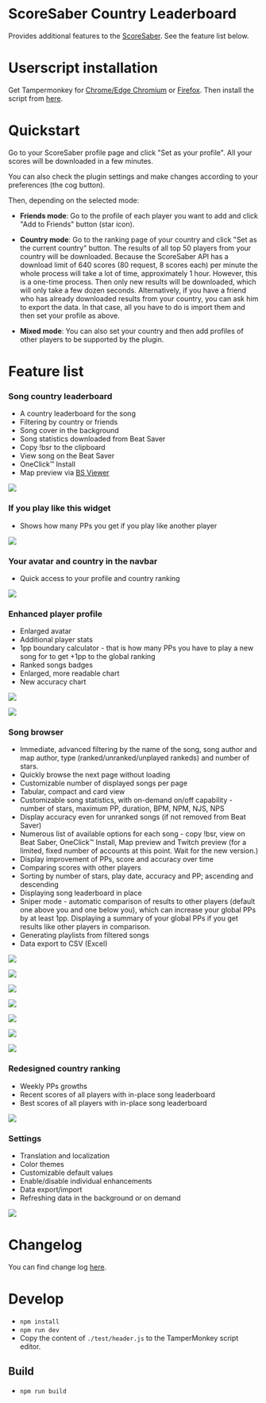# ScoreSaber Country Leaderboard
Provides additional features to the [ScoreSaber](https://scoresaber.com). See the feature list below.

# Userscript installation
Get Tampermonkey for [Chrome/Edge Chromium](https://chrome.google.com/webstore/detail/tampermonkey/dhdgffkkebhmkfjojejmpbldmpobfkfo) or [Firefox](https://addons.mozilla.org/firefox/addon/tampermonkey/). Then install the script from [here](https://github.com/motzel/ScoreSaberCountryLeaderboard/raw/master/dist/scoresaber-country-leaderboard.user.js).

# Quickstart

Go to your ScoreSaber profile page and click "Set as your profile". All your scores will be downloaded in a few minutes.

You can also check the plugin settings and make changes according to your preferences (the cog button).

Then, depending on the selected mode:

- **Friends mode**: Go to the profile of each player you want to add and click "Add to Friends" button (star icon).

- **Country mode**: Go to the ranking page of your country and click "Set as the current country" button. The results of all top 50 players from your country will be downloaded. Because the ScoreSaber API has a download limit of 640 scores (80 request, 8 scores each) per minute the whole process will take a lot of time, approximately 1 hour. However, this is a one-time process. Then only new results will be downloaded, which will only take a few dozen seconds. Alternatively, if you have a friend who has already downloaded results from your country, you can ask him to export the data. In that case, all you have to do is import them and then set your profile as above.

- **Mixed mode**: You can also set your country and then add profiles of other players to be supported by the plugin.

# Feature list

### Song country leaderboard
- A country leaderboard for the song
- Filtering by country or friends
- Song cover in the background
- Song statistics downloaded from Beat Saver 
- Copy !bsr to the clipboard
- View song on the Beat Saver
- OneClick&trade; Install
- Map preview via [BS Viewer](https://skystudioapps.com/bs-viewer/)

![](https://github.com/motzel/ScoreSaberCountryLeaderboard/raw/master/doc/01_song_leaderboard.png)

### If you play like this widget
- Shows how many PPs you get if you play like another player

![](https://github.com/motzel/ScoreSaberCountryLeaderboard/raw/master/doc/02_if_you_play.png)

### Your avatar and country in the navbar
- Quick access to your profile and country ranking

![](https://github.com/motzel/ScoreSaberCountryLeaderboard/raw/master/doc/03_avatar_in_navbar.png)


### Enhanced player profile
- Enlarged avatar
- Additional player stats
- 1pp boundary calculator - that is how many PPs you have to play a new song for to get +1pp to the global ranking
- Ranked songs badges
- Enlarged, more readable chart
- New accuracy chart
 
![](https://github.com/motzel/ScoreSaberCountryLeaderboard/raw/master/doc/04_enhanced_profile.png)

![](https://github.com/motzel/ScoreSaberCountryLeaderboard/raw/master/doc/05_accuracy_chart.png) 

### Song browser
- Immediate, advanced filtering by the name of the song, song author and map author, type (ranked/unranked/unplayed rankeds) and number of stars.
- Quickly browse the next page without loading
- Customizable number of displayed songs per page
- Tabular, compact and card view
- Customizable song statistics, with on-demand on/off capability - number of stars, maximum PP, duration, BPM, NPM, NJS, NPS
- Display accuracy even for unranked songs (if not removed from Beat Saver)
- Numerous list of available options for each song - copy !bsr, view on Beat Saber, OneClick&trade; Install, Map preview and Twitch preview (for a limited, fixed number of accounts at this point. Wait for the new version.)
- Display improvement of PPs, score and accuracy over time
- Comparing scores with other players
- Sorting by number of stars, play date, accuracy and PP; ascending and descending
- Displaying song leaderboard in place
- Sniper mode - automatic comparison of results to other players (default one above you and one below you), which can increase your global PPs by at least 1pp. Displaying a summary of your global PPs if you get results like other players in comparison.
- Generating playlists from filtered songs
- Data export to CSV (Excel)


![](https://github.com/motzel/ScoreSaberCountryLeaderboard/raw/master/doc/06_adv_filtering_1.png)

![](https://github.com/motzel/ScoreSaberCountryLeaderboard/raw/master/doc/06_adv_filtering_2.png)

![](https://github.com/motzel/ScoreSaberCountryLeaderboard/raw/master/doc/06_adv_filtering_3.png)

![](https://github.com/motzel/ScoreSaberCountryLeaderboard/raw/master/doc/07_sorting.png)

![](https://github.com/motzel/ScoreSaberCountryLeaderboard/raw/master/doc/08_metrics.png)

![](https://github.com/motzel/ScoreSaberCountryLeaderboard/raw/master/doc/09_types.png)

![](https://github.com/motzel/ScoreSaberCountryLeaderboard/raw/master/doc/10_in_place_leaderboard.png)

### Redesigned country ranking
- Weekly PPs growths
- Recent scores of all players with in-place song leaderboard
- Best scores of all players with in-place song leaderboard

![](https://github.com/motzel/ScoreSaberCountryLeaderboard/raw/master/doc/11_country_ranking.png)

### Settings
- Translation and localization
- Color themes
- Customizable default values
- Enable/disable individual enhancements
- Data export/import
- Refreshing data in the background or on demand

![](https://github.com/motzel/ScoreSaberCountryLeaderboard/raw/master/doc/12_settings.png)

# Changelog
You can find change log [here](CHANGELOG.md).

# Develop
- `npm install`
- `npm run dev`
- Copy the content of `./test/header.js` to the TamperMonkey script editor.

## Build
- `npm run build` 
